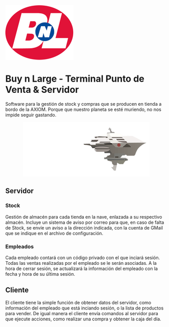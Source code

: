 <img src="../.github/readme-images/BnL_Logo.png" />
<h1>Buy n Large - Terminal Punto de Venta & Servidor</h1>

<p>
  Software para la gestión de stock y compras que se producen en tienda a bordo de la AXIOM. Porque que nuestro planeta se esté muriendo, no nos impide seguir gastando.
</p>

<div align="center">
  <img src="../.github/readme-images/AXIOM.png" />
</div>

<h2>Servidor</h2>
<h3>Stock</h3>
<p>
  Gestión de almacén para cada tienda en la nave, enlazada a su respectivo almacén. Incluye un sistema de aviso por correo para que, en caso de falta de Stock, se envíe un aviso a la dirección indicada, con la cuenta de GMail que se indique en el archivo de configuración.
</p>
<h3>Empleados</h3>
<p>
  Cada empleado contará con un código privado con el que inciará sesión. Todas las ventas realizadas por el empleado se le serán asociadas. A la hora de cerrar sesión, se actualizará la información del empleado con la fecha y hora de su última sesión.
</p>
<h2>Cliente</h2>
<p>
  El cliente tiene la simple función de obtener datos del servidor, como información del empleado que está inciando sesión, o la lista de productos para vender. De igual manera el cliente envía comandos al servidor para que ejecute acciones, como realizar una compra y obtener la caja del día.
</p>
